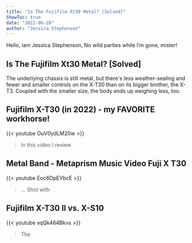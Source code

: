 ```yaml
---
title: "Is The Fujifilm Xt30 Metal? [Solved]"
ShowToc: true 
date: "2022-06-28"
author: "Jessica Stephenson" 
---
```


Hello, iam Jessica Stephenson, No wild parties while I’m gone, mister!
## Is The Fujifilm Xt30 Metal? [Solved]
 The underlying chassis is still metal, but there's less weather-sealing and fewer and smaller controls on the X-T30 than on its bigger brother, the X-T3. Coupled with the smaller size, the body ends up weighing less, too.

## Fujifilm X-T30 (in 2022) - my FAVORITE workhorse!
{{< youtube OuV0ydLM20w >}}
>In this video I review 

## Metal Band - Metaprism Music Video Fuji X T30
{{< youtube Eoc6DpEYbcE >}}
>... Shot with 

## Fujifilm X-T30 II vs. X-S10
{{< youtube xqQk464Bkvs >}}
>The 

